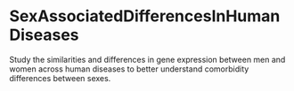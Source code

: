 # SexAssociatedDifferencesInHumanDiseases
Study the similarities and differences in gene expression between men and women across human diseases to better understand comorbidity differences between sexes.
